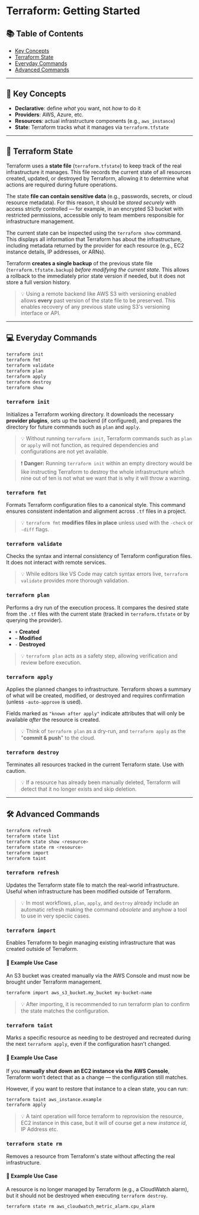 # Terraform: Getting Started

## 📚 Table of Contents

- [Key Concepts](#key-concepts)
- [Terraform State](#terraform-state)
- [Everyday Commands](#everyday-commands)
- [Advanced Commands](#advanced-commands)

---

## 🧠 Key Concepts

- **Declarative**: define _what_ you want, not _how_ to do it
- **Providers**: AWS, Azure, etc.
- **Resources**: actual infrastructure components (e.g., `aws_instance`)
- **State**: Terraform tracks what it manages via `terraform.tfstate`

---

## 📂 Terraform State

Terraform uses a **state file** (`terraform.tfstate`) to keep track of the real infrastructure it manages. This file records the current state of all resources created, updated, or destroyed by Terraform, allowing it to determine what actions are required during future operations.

The state **file can contain sensitive data** (e.g., passwords, secrets, or cloud resource metadata). For this reason, it should be *stored securely* with access strictly controlled — for example, in an encrypted S3 bucket with restricted permissions, accessible only to team members responsible for infrastructure management.

The current state can be inspected using the `terraform show` command. This displays all information that Terraform has about the infrastructure, including metadata returned by the provider for each resource (e.g., EC2 instance details, IP addresses, or ARNs).

Terraform **creates a single backup** of the previous state file (`terraform.tfstate.backup`) _before modifying the current state_. This allows a rollback to the immediately prior state version if needed, but it does not store a full version history.

> 💡 Using a remote backend like AWS S3 with versioning enabled allows **every** past version of the state file to be preserved. This enables recovery of any previous state using S3's versioning interface or API.

---

## 💻 Everyday Commands

```bash
terraform init
terraform fmt
terraform validate
terraform plan
terraform apply
terraform destroy
terraform show
```

### `terraform init`

Initializes a Terraform working directory. It downloads the necessary **provider plugins**, sets up the backend (if configured), and prepares the directory for future commands such as `plan` and `apply`.

> 💡 Without running `terraform init`, Terraform commands such as `plan` or `apply` will not function, as required dependencies and configurations are not yet available.

> ❗ **Danger:** Running `terraform init` within an empty directory would be like instructing Terraform to destroy the whole infrastructure which nine out of ten is not what we want that is why it will throw a warning.

### `terraform fmt`

Formats Terraform configuration files to a canonical style. This command ensures consistent indentation and alignment across `.tf` files in a project.

> 💡 `terraform fmt` **modifies files in place** unless used with the `-check` or `-diff` flags.

### `terraform validate`

Checks the syntax and internal consistency of Terraform configuration files. It does not interact with remote services.

> 💡 While editors like VS Code may catch syntax errors live, `terraform validate` provides more thorough validation.

### `terraform plan`

Performs a dry run of the execution process. It compares the desired state from the `.tf` files with the current state (tracked in `terraform.tfstate` or by querying the provider).

- `+` **Created**
- `~` **Modified**
- `-` **Destroyed**

> 💡 `terraform plan` acts as a safety step, allowing verification and review before execution.

### `terraform apply`

Applies the planned changes to infrastructure. Terraform shows a summary of what will be created, modified, or destroyed and requires confirmation (unless `-auto-approve` is used).

Fields marked as `"known after apply"` indicate attributes that will only be available _after_ the resource is created.

> 💡 Think of `terraform plan` as a dry-run, and `terraform apply` as the "**commit & push**" to the cloud.

### `terraform destroy`

Terminates all resources tracked in the current Terraform state. Use with caution.

> 💡 If a resource has already been manually deleted, Terraform will detect that it no longer exists and skip deletion.

---

## 🛠️ Advanced Commands

```bash
terraform refresh
terraform state list
terraform state show <resource>
terraform state rm <resource>
terraform import
terraform taint
```

### `terraform refresh`

Updates the Terraform state file to match the real-world infrastructure. Useful when infrastructure has been modified outside of Terraform.

> 💡 In most workflows, `plan`, `apply`, and `destroy` already include an automatic refresh making the command _obsolete_ and anyhow a tool to use in very speciic cases.

### `terraform import`

Enables Terraform to begin managing existing infrastructure that was created outside of Terraform.

#### 🧠 Example Use Case

An S3 bucket was created manually via the AWS Console and must now be brought under Terraform management.

```bash
terraform import aws_s3_bucket.my_bucket my-bucket-name
```

> 💡 After importing, it is recommended to run terraform plan to confirm the state matches the configuration.

### `terraform taint`

Marks a specific resource as needing to be destroyed and recreated during the next `terraform apply`, even if the configuration hasn't changed.

#### 🧠 Example Use Case

If you **manually shut down an EC2 instance via the AWS Console**, Terraform won’t detect that as a change — the configuration still matches.

However, if you want to restore that instance to a clean state, you can run:

```bash
terraform taint aws_instance.example
terraform apply
```

> 💡 A taint operation will force terraform to reprovision the resource, EC2 instance in this case, but it will of course get a new _instance id_, IP Address etc.

### `terraform state rm`

Removes a resource from Terraform's state without affecting the real infrastructure.

#### 🧠 Example Use Case

A resource is no longer managed by Terraform (e.g., a CloudWatch alarm), but it should not be destroyed when executing `terraform destroy`.

```bash
terraform state rm aws_cloudwatch_metric_alarm.cpu_alarm
```
